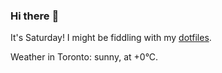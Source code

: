 ### Hi there :wave:

It's Saturday! I might be fiddling with my [dotfiles](https://github.com/bewuethr/dotfiles).

Weather in Toronto: sunny, at +0°C.
